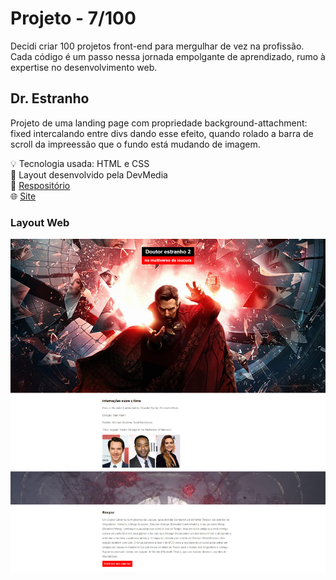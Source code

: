 # Projeto - 7/100

Decidi criar 100 projetos front-end para mergulhar de vez na profissão. Cada código é um passo nessa jornada empolgante de aprendizado, rumo à expertise no desenvolvimento web.

## Dr. Estranho

Projeto de uma landing page com propriedade background-attachment: fixed intercalando entre divs dando esse efeito, quando rolado a barra de scroll da impreessão que o fundo está mudando de imagem.

💡 Tecnologia usada: HTML e CSS <br>
📑 Layout desenvolvido pela DevMedia <br>
📂 [Respositório](https://github.com/diego105xz/dr-estranho) <br>
🌐 [Site](https://diego105xz.github.io/dr-estranho/) <br>

### Layout Web
![WEB](https://github.com/diego105xz/RepositorioImg/blob/main/dr-estranhoWeb.jpg)

